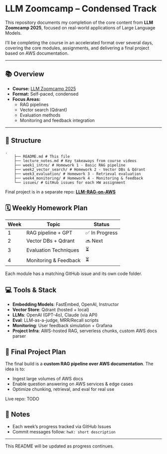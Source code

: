 # LLM Zoomcamp – Condensed Track

This repository documents my completion of the core content from **LLM Zoomcamp 2025**, focused on real-world applications of Large Language Models.

I’ll be completing the course in an accelerated format over several days, covering the core modules, assignments, and delivering a final project based on AWS documentation.

---

## 📚 Overview

- **Course:** [LLM Zoomcamp 2025](https://github.com/DataTalksClub/llm-zoomcamp)
- **Format:** Self-paced, condensed
- **Focus Areas:**
  - RAG pipelines
  - Vector search (Qdrant)
  - Evaluation methods
  - Monitoring and feedback integration

---

## 📁 Structure

```text
.
    ├── README.md # This file
    ├── lecture_notes.md # Key takeaways from course videos
    ├── week1_intro/ # Homework 1 - Basic RAG pipeline
    ├── week2_vector_search/ # Homework 2 - Vector DBs & Qdrant
    ├── week3_evaluation/ # Homework 3 - Retrieval evaluation
    ├── week4_monitoring/ # Homework 4 - Monitoring & feedback
    └── issues/ # GitHub issues for each HW assignment
```

Final project is in a separate repo: [**LLM-RAG-on-AWS**](https://github.com/yourusername/llm-rag-on-aws)

## 🗓️ Weekly Homework Plan

| Week | Topic                 | Status         |
| ---- | --------------------- | -------------- |
| 1    | RAG pipeline + GPT    | ✅ In Progress |
| 2    | Vector DBs + Qdrant   | 🔜 Next        |
| 3    | Evaluation Techniques | ⏳             |
| 4    | Monitoring & Feedback | ⏳             |

Each module has a matching GitHub issue and its own code folder.

## 💻 Tools & Stack

- **Embedding Models**: FastEmbed, OpenAI, Instructor
- **Vector Store**: Qdrant (hosted + local)
- **LLMs**: OpenAI (GPT-4o), Claude (via API)
- **Eval**: LLM-as-a-judge, MRR/Recall scripts
- **Monitoring**: User feedback simulation + Grafana
- **Project Infra**: AWS-hosted RAG, serverless chunks, custom AWS docs parser

## 🧪 Final Project Plan

The final build is a **custom RAG pipeline over AWS documentation**. The idea is to:

- Ingest large volumes of AWS docs
- Enable question answering on AWS services & edge cases
- Optimize chunking, retrieval, and eval for real use

Live repo: TODO

## 📝 Notes

- Each week’s progress tracked via GitHub Issues
- Commit messages follow: `hwX: short description`

---

This README will be updated as progress continues.
